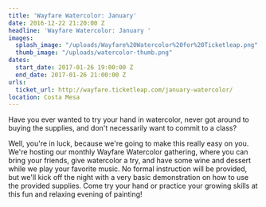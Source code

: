 ```yaml
---
title: 'Wayfare Watercolor: January'
date: 2016-12-22 21:20:00 Z
headline: 'Wayfare Watercolor: January '
images:
  splash_image: "/uploads/Wayfare%20Watercolor%20for%20Ticketleap.png"
  thumb_image: "/uploads/watercolor-thumb.png"
dates:
  start_date: 2017-01-26 19:00:00 Z
  end_date: 2017-01-26 21:00:00 Z
urls:
  ticket_url: http://wayfare.ticketleap.com/january-watercolor/
location: Costa Mesa
---
```


Have you ever wanted to try your hand in watercolor, never got around to buying the supplies, and don't necessarily want to commit to a class?

Well, you're in luck, because we're going to make this really easy on you. We're hosting our monthly Wayfare Watercolor gathering, where you can bring your friends, give watercolor a try, and have some wine and dessert while we play your favorite music. No formal instruction will be provided, but we'll kick off the night with a very basic demonstration on how to use the provided supplies. Come try your hand or practice your growing skills at this fun and relaxing evening of painting!